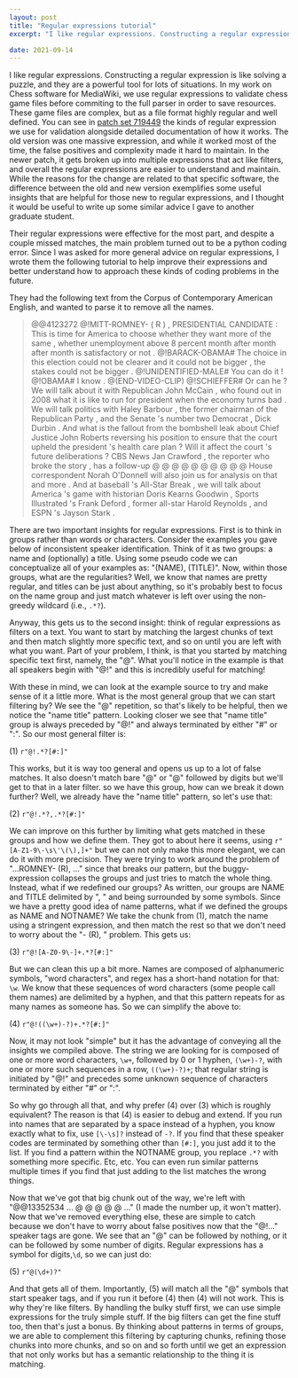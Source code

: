 ```yaml
---
layout: post
title: "Regular expressions tutorial"
excerpt: "I like regular expressions. Constructing a regular expression is like solving a puzzle, and they are a powerful tool for lots of situations. In my work on Chess software for MediaWiki, we use regular expressions to validate chess game files before commiting to the full parser in order to save resources. These game files are complex, but as a file format highly regular and well defined. I thought it would be useful to write up some similar advice I gave to another graduate student."

date: 2021-09-14
---
```


I like regular expressions. Constructing a regular expression is like solving a puzzle, and they are a powerful tool for lots of situations. In my work on Chess software for MediaWiki, we use regular expressions to validate chess game files before commiting to the full parser in order to save resources. These game files are complex, but as a file format highly regular and well defined. You can see in [patch set 719449](https://gerrit.wikimedia.org/r/c/mediawiki/extensions/ChessBrowser/+/719449/3/includes/ChessBrowser.php) the kinds of regular expression we use for validation alongside detailed documentation of how it works. The old version was one massive expression, and while it worked most of the time, the false positives and complexity made it hard to maintain. In the newer patch, it gets broken up into multiple expressions that act like filters, and overall the regular expressions are easier to understand and maintain. While the reasons for the change are related to that specific software, the difference between the old and new version exemplifies some useful insights that are helpful for those new to regular expressions, and I thought it would be useful to write up some similar advice I gave to another graduate student.

Their regular expressions were effective for the most part, and despite a couple missed matches, the main problem turned out to be a python coding error. Since I was asked for more general advice on regular expressions, I wrote them the following tutorial to help improve their expressions and better understand how to approach these kinds of coding problems in the future.

They had the following text from the Corpus of Contemporary American English, and wanted to parse it to remove all the names. 

> @@4123272 @!MITT-ROMNEY- ( R ) , PRESIDENTIAL CANDIDATE : This is time for America to choose whether they want more of the same , whether unemployment above 8 percent month after month after month is satisfactory or not . @!BARACK-OBAMA# The choice in this election could not be clearer and it could not be bigger , the stakes could not be bigger . @!UNIDENTIFIED-MALE# You can do it ! @!OBAMA# I know . @(END-VIDEO-CLIP) @!SCHIEFFER# Or can he ? We will talk about it with Republican John McCain , who found out in 2008 what it is like to run for president when the economy turns bad . We will talk politics with Haley Barbour , the former chairman of the Republican Party , and the Senate 's number two Democrat , Dick Durbin . And what is the fallout from the bombshell leak about Chief Justice John Roberts reversing his position to ensure that the court upheld the president 's health care plan ? Will it affect the court 's future deliberations ? CBS News Jan Crawford , the reporter who broke the story , has a follow-up @ @ @ @ @ @ @ @ @ @ House correspondent Norah O'Donnell will also join us for analysis on that and more . And at baseball 's All-Star Break , we will talk about America 's game with historian Doris Kearns Goodwin , Sports Illustrated 's Frank Deford , former all-star Harold Reynolds , and ESPN 's Jayson Stark .


There are two important insights for regular expressions. First is to think in groups rather than words or characters. Consider the examples you gave below of inconsistent speaker identification. Think of it as two groups: a name and (optionally) a title. Using some pseudo code we can conceptualize all of your examples as: "(NAME), (TITLE)". Now, within those groups, what are the regularities? Well, we know that names are pretty regular, and titles can be just about anything, so it's probably best to focus on the name group and just match whatever is left over using the non-greedy wildcard (i.e., `.*?`).

Anyway, this gets us to the second insight: think of regular expressions as filters on a text. You want to start by matching the largest chunks of text and then match slightly more specific text, and so on until you are left with what you want. Part of your problem, I think, is that you started by matching specific text first, namely, the "@". What you'll notice in the example is that all speakers begin with "@!" and this is incredibly useful for matching!

With these in mind, we can look at the example source to try and make sense of it a little more. What is the most general group that we can start filtering by? We see the "@" repetition, so that's likely to be helpful, then we notice the "name title" pattern. Looking closer we see that "name title" group is always preceded by "@!" and always terminated by either "#" or ":". So our most general filter is:

(1) `r"@!.*?[#:]"`

This works, but it is way too general and opens us up to a lot of false matches. It also doesn't match bare "@" or "@" followed by digits but we'll get to that in a later filter. so we have this group, how can we break it down further? Well, we already have the "name title" pattern, so let's use that:

(2) `r"@!.*?,.*?[#:]"`

We can improve on this further by limiting what gets matched in these groups and how we define them. They got to about here it seems, using `r"[A-Z1-9\-\s\'\(\),]+"` but we can not only make this more elegant, we can do it with more precision. They were trying to work around the problem of "...ROMNEY- (R), ..." since that breaks our pattern, but the buggy-expression collapses the groups and just tries to match the whole thing. Instead, what if we redefined our groups? As written, our groups are NAME and TITLE delimited by ", " and being surrounded by some symbols. Since we have a pretty good idea of name patterns, what if we defined the groups as NAME and NOTNAME? We take the chunk from (1), match the name using a stringent expression, and then match the rest so that we don't need to worry about the "- (R), " problem. This gets us:

(3) `r"@![A-Z0-9\-]+.*?[#:]"`

But we can clean this up a bit more. Names are composed of alphanumeric symbols, "word characters", and regex has a short-hand notation for that: `\w`. We know that these sequences of word characters (some people call them names) are delimited by a hyphen, and that this pattern repeats for as many names as someone has. So we can simplify the above to:

(4) `r"@!((\w+)-?)+.*?[#:]"`

Now, it may not look "simple" but it has the advantage of conveying all the insights we compiled above. The string we are looking for is composed of one or more word characters, `\w+`, followed by 0 or 1 hyphen, `(\w+)-?`, with one or more such sequences in a row, `((\w+)-?)+`; that regular string is initiated by "@!" and precedes some unknown sequence of characters terminated by either "#" or ":".

So why go through all that, and why prefer (4) over (3) which is roughly equivalent? The reason is that (4) is easier to debug and extend. If you run into names that are separated by a space instead of a hyphen, you know exactly what to fix, use `[\-\s]?` instead of `-?`. If you find that these speaker codes are terminated by something other than `[#:]`, you just add it to the list. If you find a pattern within the NOTNAME group, you replace `.*?` with something more specific. Etc, etc. You can even run similar patterns multiple times if you find that just adding to the list matches the wrong things.

Now that we've got that big chunk out of the way, we're left with "@@13352534 ... @ @ @ @ @ ..." (I made the number up, it won't matter). Now that we've removed everything else, these are simple to catch because we don't have to worry about false positives now that the "@!..." speaker tags are gone. We see that an "@" can be followed by nothing, or it can be followed by some number of digits. Regular expressions has a symbol for digits,`\d`, so we can just do:

(5) `r"@(\d+)?"`

And that gets all of them. Importantly, (5) will match all the "@" symbols that start speaker tags, and if you run it before (4) then (4) will not work. This is why they're like filters. By handling the bulky stuff first, we can use simple expressions for the truly simple stuff. If the big filters can get the fine stuff too, then that's just a bonus. By thinking about patterns in terms of groups, we are able to complement this filtering by capturing chunks, refining those chunks into more chunks, and so on and so forth until we get an expression that not only works but has a semantic relationship to the thing it is matching.
